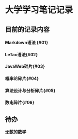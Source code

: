 # 大学学习笔记记录
## 目前的记录内容
#### Markdown语法 {#01}
#### LeTax语法{#02}
#### JavaWeb碎片{#03}
#### 概率论碎片{#04}
#### 算法设计与分析碎片{#05}
#### 数电碎片{#06}

## 待办
**无数的数学**
